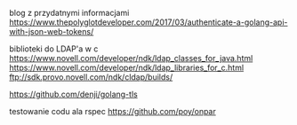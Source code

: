 blog z przydatnymi informacjami
https://www.thepolyglotdeveloper.com/2017/03/authenticate-a-golang-api-with-json-web-tokens/

biblioteki do LDAP'a w c
https://www.novell.com/developer/ndk/ldap_classes_for_java.html
https://www.novell.com/developer/ndk/ldap_libraries_for_c.html
ftp://sdk.provo.novell.com/ndk/cldap/builds/

https://github.com/denji/golang-tls

testowanie codu ala rspec
https://github.com/poy/onpar